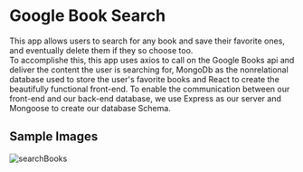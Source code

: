 # Google Book Search

This app allows users to search for any book and save their favorite ones, and eventually delete them if they so choose too.  
To accomplishe this, this app uses axios to call on the Google Books api and deliver the content the user is searching for, MongoDb as the nonrelational database used to store the user's favorite books and React to create the beautifully functional front-end. To enable the communication between our front-end and our back-end database, we use Express as our server and Mongoose to create our database Schema. 

## Sample Images

![searchBooks](./images/searchBook.gif)